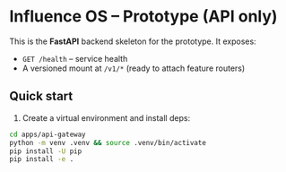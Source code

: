 # Influence OS – Prototype (API only)

This is the **FastAPI** backend skeleton for the prototype. It exposes:

- `GET /health` – service health
- A versioned mount at `/v1/*` (ready to attach feature routers)

## Quick start

1. Create a virtual environment and install deps:

```bash
cd apps/api-gateway
python -m venv .venv && source .venv/bin/activate
pip install -U pip
pip install -e .
```
